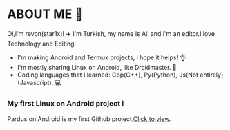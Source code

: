 # ABOUT ME 🤔
Oi,i'm revon(star1x)! ✈️
I'm Turkish, my name is Ali and i'm an editor.I love Technology and Editing. 
* I'm making Android and Termux projects, i hope it helps! 👌
* I'm mostly sharing Linux on Android, like Droidmaster. 🗿
* Coding languages that I learned: Cpp(C++), Py(Python), Js(Not entirely) (Javascript). 💻
### My first Linux on Android project ℹ️
Pardus on Android is my first Github project.[Click to view](https://github.com/Star1xr/Pardus-On-Android).
